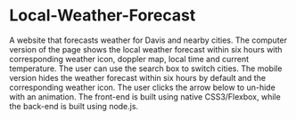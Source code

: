 # Local-Weather-Forecast
 A website that forecasts weather for Davis and nearby cities. The
computer version of the page shows the local weather forecast within six hours
with corresponding weather icon, doppler map, local time and current temperature.
The user can use the search box to switch cities. The mobile version hides the
weather forecast within six hours by default and the corresponding weather icon.
The user clicks the arrow below to un-hide with an animation. The front-end is
built using native CSS3/Flexbox, while the back-end is built using node.js.
